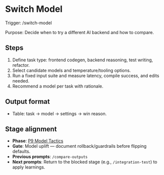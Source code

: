 # Switch Model

Trigger: /switch-model

Purpose: Decide when to try a different AI backend and how to compare.

## Steps

1. Define task type: frontend codegen, backend reasoning, test writing, refactor.
2. Select candidate models and temperature/tooling options.
3. Run a fixed input suite and measure latency, compile success, and edits needed.
4. Recommend a model per task with rationale.

## Output format

- Table: task → model → settings → win reason.

## Stage alignment

- **Phase**: [P9 Model Tactics](WORKFLOW.md#p9-model-tactics-cross-cutting)
- **Gate**: Model uplift — document rollback/guardrails before flipping defaults.
- **Previous prompts**: `/compare-outputs`
- **Next prompts**: Return to the blocked stage (e.g., `/integration-test`) to apply learnings.
